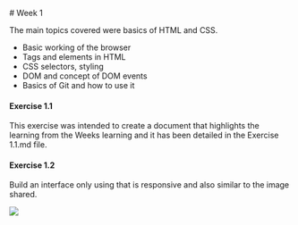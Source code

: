 # Week 1

The main topics covered were basics of HTML and CSS.

- Basic working of the browser
- Tags and elements in HTML
- CSS selectors, styling
- DOM and concept of DOM events
- Basics of Git and how to use it

#### Exercise 1.1

This exercise was intended to create a document that highlights the learning from the Weeks learning and it has been detailed in the Exercise 1.1.md file.

#### Exercise 1.2

Build an interface only using that is responsive and also similar to the image shared.

![](file:///C:/Users/Joe/AppData/Roaming/marktext/images/2022-10-30-12-48-48-image.png?msec=1667114406321)
